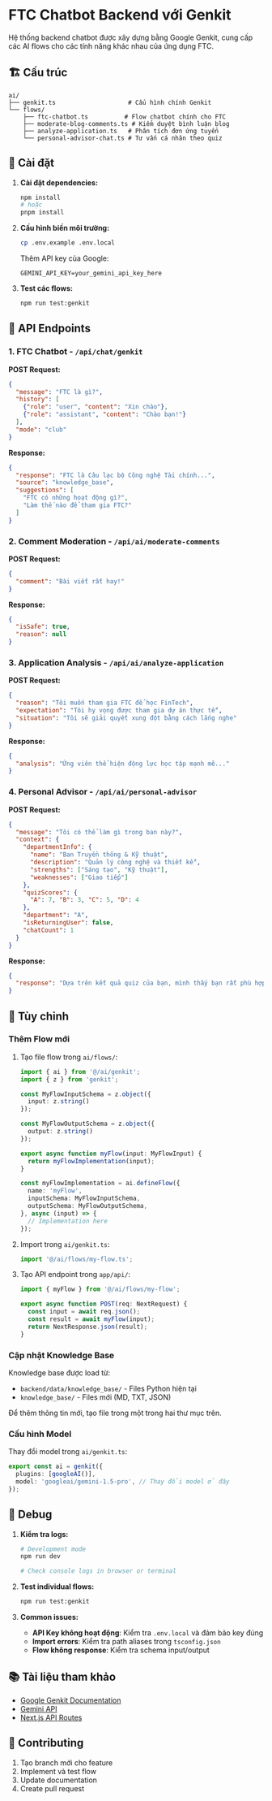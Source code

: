 # FTC Chatbot Backend với Genkit

Hệ thống backend chatbot được xây dựng bằng Google Genkit, cung cấp các AI flows cho các tính năng khác nhau của ứng dụng FTC.

## 🏗️ Cấu trúc

```
ai/
├── genkit.ts                    # Cấu hình chính Genkit
└── flows/
    ├── ftc-chatbot.ts          # Flow chatbot chính cho FTC
    ├── moderate-blog-comments.ts # Kiểm duyệt bình luận blog
    ├── analyze-application.ts   # Phân tích đơn ứng tuyển
    └── personal-advisor-chat.ts # Tư vấn cá nhân theo quiz
```

## 🚀 Cài đặt

1. **Cài đặt dependencies:**
   ```bash
   npm install
   # hoặc
   pnpm install
   ```

2. **Cấu hình biến môi trường:**
   ```bash
   cp .env.example .env.local
   ```
   
   Thêm API key của Google:
   ```env
   GEMINI_API_KEY=your_gemini_api_key_here
   ```

3. **Test các flows:**
   ```bash
   npm run test:genkit
   ```

## 📡 API Endpoints

### 1. FTC Chatbot - `/api/chat/genkit`

**POST Request:**
```json
{
  "message": "FTC là gì?",
  "history": [
    {"role": "user", "content": "Xin chào"},
    {"role": "assistant", "content": "Chào bạn!"}
  ],
  "mode": "club"
}
```

**Response:**
```json
{
  "response": "FTC là Câu lạc bộ Công nghệ Tài chính...",
  "source": "knowledge_base",
  "suggestions": [
    "FTC có những hoạt động gì?",
    "Làm thế nào để tham gia FTC?"
  ]
}
```

### 2. Comment Moderation - `/api/ai/moderate-comments`

**POST Request:**
```json
{
  "comment": "Bài viết rất hay!"
}
```

**Response:**
```json
{
  "isSafe": true,
  "reason": null
}
```

### 3. Application Analysis - `/api/ai/analyze-application`

**POST Request:**
```json
{
  "reason": "Tôi muốn tham gia FTC để học FinTech",
  "expectation": "Tôi hy vọng được tham gia dự án thực tế",
  "situation": "Tôi sẽ giải quyết xung đột bằng cách lắng nghe"
}
```

**Response:**
```json
{
  "analysis": "Ứng viên thể hiện động lực học tập mạnh mẽ..."
}
```

### 4. Personal Advisor - `/api/ai/personal-advisor`

**POST Request:**
```json
{
  "message": "Tôi có thể làm gì trong ban này?",
  "context": {
    "departmentInfo": {
      "name": "Ban Truyền thông & Kỹ thuật",
      "description": "Quản lý công nghệ và thiết kế",
      "strengths": ["Sáng tạo", "Kỹ thuật"],
      "weaknesses": ["Giao tiếp"]
    },
    "quizScores": {
      "A": 7, "B": 3, "C": 5, "D": 4
    },
    "department": "A",
    "isReturningUser": false,
    "chatCount": 1
  }
}
```

**Response:**
```json
{
  "response": "Dựa trên kết quả quiz của bạn, mình thấy bạn rất phù hợp với Ban Truyền thông & Kỹ thuật..."
}
```

## 🔧 Tùy chỉnh

### Thêm Flow mới

1. Tạo file flow trong `ai/flows/`:
   ```typescript
   import { ai } from '@/ai/genkit';
   import { z } from 'genkit';

   const MyFlowInputSchema = z.object({
     input: z.string()
   });

   const MyFlowOutputSchema = z.object({
     output: z.string()
   });

   export async function myFlow(input: MyFlowInput) {
     return myFlowImplementation(input);
   }

   const myFlowImplementation = ai.defineFlow({
     name: 'myFlow',
     inputSchema: MyFlowInputSchema,
     outputSchema: MyFlowOutputSchema,
   }, async (input) => {
     // Implementation here
   });
   ```

2. Import trong `ai/genkit.ts`:
   ```typescript
   import '@/ai/flows/my-flow.ts';
   ```

3. Tạo API endpoint trong `app/api/`:
   ```typescript
   import { myFlow } from '@/ai/flows/my-flow';
   
   export async function POST(req: NextRequest) {
     const input = await req.json();
     const result = await myFlow(input);
     return NextResponse.json(result);
   }
   ```

### Cập nhật Knowledge Base

Knowledge base được load từ:
- `backend/data/knowledge_base/` - Files Python hiện tại
- `knowledge_base/` - Files mới (MD, TXT, JSON)

Để thêm thông tin mới, tạo file trong một trong hai thư mục trên.

### Cấu hình Model

Thay đổi model trong `ai/genkit.ts`:
```typescript
export const ai = genkit({
  plugins: [googleAI()],
  model: 'googleai/gemini-1.5-pro', // Thay đổi model ở đây
});
```

## 🐛 Debug

1. **Kiểm tra logs:**
   ```bash
   # Development mode
   npm run dev
   
   # Check console logs in browser or terminal
   ```

2. **Test individual flows:**
   ```bash
   npm run test:genkit
   ```

3. **Common issues:**
   - **API Key không hoạt động**: Kiểm tra `.env.local` và đảm bảo key đúng
   - **Import errors**: Kiểm tra path aliases trong `tsconfig.json`
   - **Flow không response**: Kiểm tra schema input/output

## 📚 Tài liệu tham khảo

- [Google Genkit Documentation](https://firebase.google.com/docs/genkit)
- [Gemini API](https://ai.google.dev/docs)
- [Next.js API Routes](https://nextjs.org/docs/api-routes/introduction)

## 🤝 Contributing

1. Tạo branch mới cho feature
2. Implement và test flow
3. Update documentation
4. Create pull request